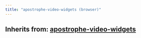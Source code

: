 ```yaml
---
title: "apostrophe-video-widgets (browser)"
---
```

## Inherits from: [apostrophe-video-widgets](../apostrophe-video-widgets/browser-apostrophe-video-widgets.html)

